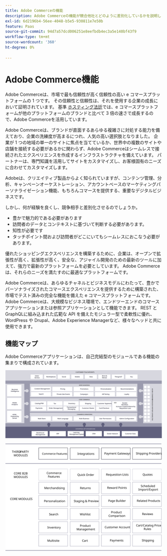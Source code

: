 ```yaml
---
title: Adobe Commerceの機能
description: Adobe Commerceの機能が競合他社とどのように差別化しているかを説明します。
exl-id: 6d2196b4-56ee-4048-b5e5-930811e7e50b
feature: Paas
source-git-commit: 94d7a57dcd006251e8eefbdb4ec3a5e140bf43f9
workflow-type: tm+mt
source-wordcount: '360'
ht-degree: 0%

---
```


# Adobe Commerce機能

Adobe Commerceは、市場で最も信頼性が高く信頼性の高い e コマースプラットフォームの 1 つです。 その信頼性と信頼性は、それを使用する企業の成長において証明されています。 基準 [ホスティング法廷](https://hostingtribunal.com/blog/magento-statistics/#gref)では、e コマースプラットフォームが他のプラットフォームのブランドと比べて 3 倍の速さで成長するので、Adobe Commerceを活用しています。

Adobe Commerceは、ブランドが直面するあらゆる複雑さに対処する能力を備えており、企業の洗練度が高まるにつれ、人気の高い選択肢となりました。 企業が 1 つの地域の単一のサイトに焦点を当てているか、世界中の複数のサイトや店舗を接続する必要があるかに関わらず、Adobe Commerceはシームレスで接続されたエクスペリエンスを作成するインフラストラクチャを備えています。 パートナーは、専門知識を活用してサイトをカスタマイズし、お客様固有のニーズに合わせてカスタマイズします。

Adobeは、クリエイティブ製品からよく知られていますが、コンテンツ管理、分析、キャンペーンオーケストレーション、アカウントベースのマーケティングパーソナライゼーション機能、もちろんコマースを提供する、重要なデジタルビジネスです。

しかし、何が経験を良くし、競争相手と差別化させるのでしょうか。

- 豊かで魅力的である必要があります
- 訪問者のデータとコンテキストに基づいて判断する必要があります。
- 知性が必要です
- タッチポイント間および訪問者がどこにいてもシームレスにおこなう必要があります。

優れたショッピングエクスペリエンスを構築するために、企業は、オープンで拡張性が高く、拡張性が高く、安全な、アジャイル開発のための最新のツールに加えて、強力で最新のプラットフォームを必要としています。 Adobe Commerceは、それらのニーズを満たすのに最適なプラットフォームです。

Adobe Commerceは、あらゆるチャネルとビジネスモデルにわたって、豊かでパーソナライズされたコマースエクスペリエンスを提供するために構築された、市場でテスト済みの完全な機能を備えた e コマースプラットフォームです。 Adobe Commerceは、大規模なビジネス環境で、エンドツーエンドのコマースアプリケーションまたは参照アプリケーションとして機能できます。 REST とGraphQLに組み込まれた広範な API を備えたモジュラー型で柔軟性に優れ、WordPress や Drupal、Adobe Experience Managerなど、様々なヘッドと共に使用できます。

## 機能マップ

Adobe Commerceアプリケーションは、自己完結型のモジュールである機能の集まりで構成されています。

![Adobe Commerce機能マップ](../../assets/playbooks/capabilities-map.svg)

![Adobe Commerce機能マップ](../../assets/playbooks/capabilities-modules.svg)
